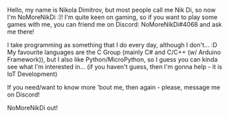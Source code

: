 Hello, my name is Nikola Dimitrov, but most people call me Nik Di, so now I'm NoMoreNikDi :)!
I'm quite keen on gaming, so if you want to play some games with me, you can friend me on Discord: NoMoreNikDi#4068 and ask me there!

I take programming as something that I do every day, although I don't... :D
My favourite languages are the C Group (mainly C# and C/C++ (w/ Arduino Framework)), but I also like Python/MicroPython, so I guess you can kinda see what I'm interested in... (if you haven't guess, then I'm gonna help - it is IoT Development)

If you need/want to know more 'bout me, then again - please, message me on Discord!

NoMoreNikDi out!
